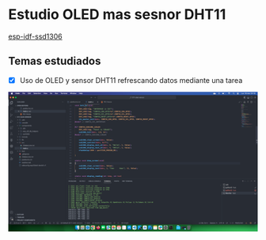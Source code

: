 # Estudio OLED mas sesnor DHT11

[esp-idf-ssd1306](https://github.com/nopnop2002/esp-idf-ssd1306)

## Temas estudiados

- [x] Uso de OLED y sensor DHT11 refrescando datos mediante una tarea


<div style="text-align: center;">

![](docs/result.png)

</div>
